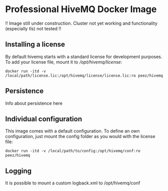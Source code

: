 Professional HiveMQ Docker Image
================================

!! Image still under construction. Cluster not yet working and functionality (especially tls) not tested !!


Installing a license
--------------------
By default hivemq starts with a standard license for development purposes. 
To add your license file, mount it to _/opt/hivemq/license_:

    docker run -itd -v /local/path/license.lic:/opt/hivemq/license/license.lic:ro peez/hivemq

Persistence
-----------
Info about persistence here


Individual configuration
------------------------
This image comes with a default configuration. To define an own configuration, just mount the config folder as you would with the license file:

    docker run -itd -v /local/path/to/config:/opt/hivemq/conf:ro peez/hivemq

Logging
-------
It is possible to mount a custom logback.xml to /opt/hivemq/conf
